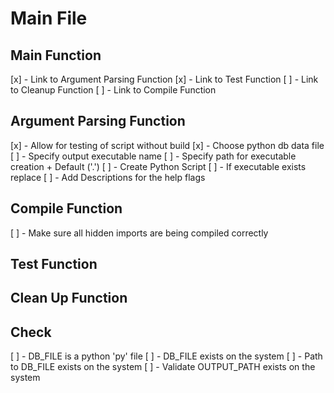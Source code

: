 # Main File
## Main Function
  [x] - Link to Argument Parsing Function
  [x] - Link to Test Function
  [ ] - Link to Cleanup Function
  [ ] - Link to Compile Function
  
## Argument Parsing Function
  [x] - Allow for testing of script without build
  [x] - Choose python db data file
  [ ] - Specify output executable name
  [ ] - Specify path for executable creation
        + Default ('.')
  [ ] - Create Python Script
  [ ] - If executable exists replace
  [ ] - Add Descriptions for the help flags

## Compile Function
  [ ] - Make sure all hidden imports are being compiled correctly

## Test Function

## Clean Up Function

## Check
  [ ] - DB_FILE is a python 'py' file
  [ ] - DB_FILE exists on the system
  [ ] - Path to DB_FILE exists on the system
  [ ] - Validate OUTPUT_PATH exists on the system
